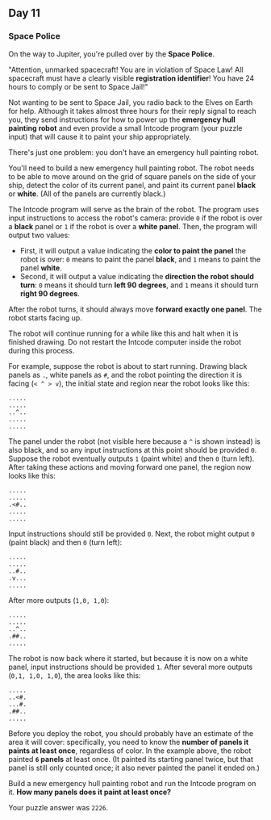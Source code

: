 ## Day 11

### Space Police

On the way to Jupiter, you're pulled over by the **Space Police**.

"Attention, unmarked spacecraft! You are in violation of Space Law! All spacecraft must have a 
clearly visible **registration identifier**! You have 24 hours to comply or be sent to Space Jail!"

Not wanting to be sent to Space Jail, you radio back to the Elves on Earth for help. Although it 
takes almost three hours for their reply signal to reach you, they send instructions for how to 
power up the **emergency hull painting robot** and even provide a small Intcode program 
(your puzzle input) that will cause it to paint your ship appropriately.

There's just one problem: you don't have an emergency hull painting robot.

You'll need to build a new emergency hull painting robot. The robot needs to be able to move 
around on the grid of square panels on the side of your ship, detect the color of its current panel, 
and paint its current panel **black** or **white**. (All of the panels are currently black.)

The Intcode program will serve as the brain of the robot. The program uses input instructions to 
access the robot's camera: provide `0` if the robot is over a **black** panel or `1` if the robot is 
over a **white panel**. Then, the program will output two values:

- First, it will output a value indicating the **color to paint the panel** the robot is over: `0` means to paint the panel **black**, and `1` means to paint the panel **white**.
- Second, it will output a value indicating the **direction the robot should turn**: `0` means it should turn **left 90 degrees**, and `1` means it should turn **right 90 degrees**.

After the robot turns, it should always move **forward exactly one panel**. The robot starts 
facing up.

The robot will continue running for a while like this and halt when it is finished drawing. Do not 
restart the Intcode computer inside the robot during this process.

For example, suppose the robot is about to start running. Drawing black panels as `.`, white 
panels as `#`, and the robot pointing the direction it is facing (`< ^ > v`), the initial state and 
region near the robot looks like this:

```
.....
.....
..^..
.....
.....
```

The panel under the robot (not visible here because a `^` is shown instead) is also black, and so 
any input instructions at this point should be provided `0`. Suppose the robot eventually outputs 
`1` (paint white) and then `0` (turn left). After taking these actions and moving forward one panel, 
the region now looks like this:

```
.....
.....
.<#..
.....
.....
```

Input instructions should still be provided `0`. Next, the robot might output `0` (paint black) and 
then `0` (turn left):

```
.....
.....
..#..
.v...
.....
```

After more outputs (`1,0, 1,0`):

```
.....
.....
..^..
.##..
.....
```

The robot is now back where it started, but because it is now on a white panel, input instructions 
should be provided `1`. After several more outputs (`0,1, 1,0, 1,0`), the area looks like this:

```
.....
..<#.
...#.
.##..
.....
```

Before you deploy the robot, you should probably have an estimate of the area it will cover: 
specifically, you need to know the **number of panels it paints at least once**, regardless of 
color. In the example above, the robot painted **`6` panels** at least once. (It painted its starting 
panel twice, but that panel is still only counted once; it also never painted the panel it ended on.)

Build a new emergency hull painting robot and run the Intcode program on it. **How many 
panels does it paint at least once?**

Your puzzle answer was `2226`.
